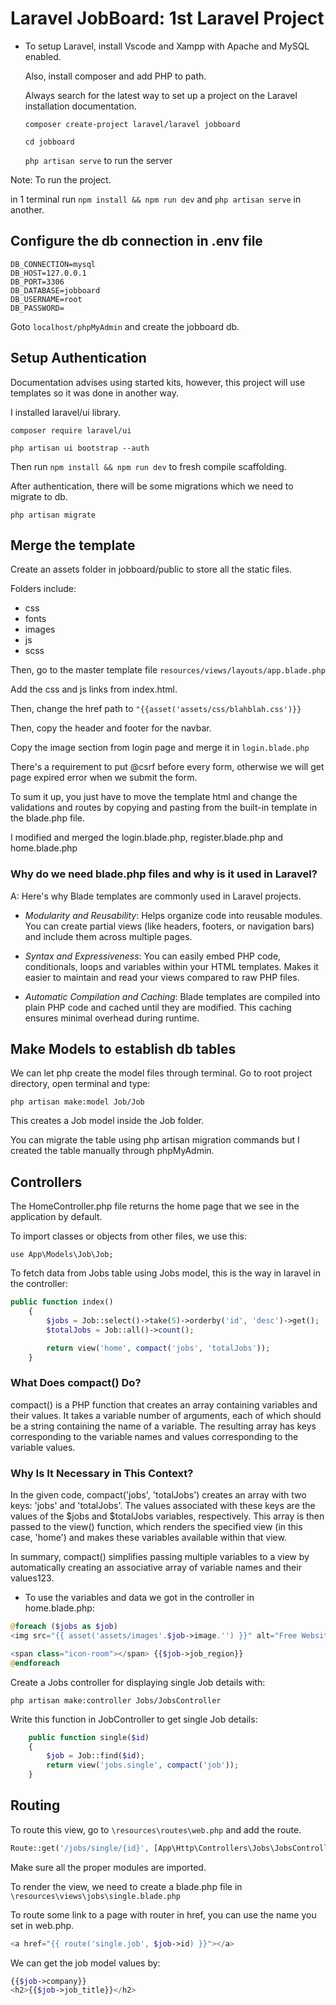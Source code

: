 # Laravel JobBoard: 1st Laravel Project

- To setup Laravel, install Vscode and Xampp with Apache and MySQL enabled.

  Also, install composer and add PHP to path.

  Always search for the latest way to set up a project on the Laravel installation documentation.

  `composer create-project laravel/laravel jobboard`

  `cd jobboard`

  `php artisan serve` to run the server

Note: To run the project.

in 1 terminal run `npm install && npm run dev` and `php artisan serve` in another.

## Configure the db connection in .env file

```env
DB_CONNECTION=mysql
DB_HOST=127.0.0.1
DB_PORT=3306
DB_DATABASE=jobboard
DB_USERNAME=root
DB_PASSWORD=
```

Goto `localhost/phpMyAdmin` and create the jobboard db.

## Setup Authentication

Documentation advises using started kits, however, this project will use templates so it was done in another way.

I installed laravel/ui library.

`composer require laravel/ui`

`php artisan ui bootstrap --auth`

Then run `npm install && npm run dev` to fresh compile scaffolding.

After authentication, there will be some migrations which we need to migrate to db.

`php artisan migrate`

## Merge the template

Create an assets folder in jobboard/public to store all the static files.

Folders include:

- css
- fonts
- images
- js
- scss

Then, go to the master template file `resources/views/layouts/app.blade.php`

Add the css and js links from index.html.

Then, change the href path to `"{{asset('assets/css/blahblah.css')}}`

Then, copy the header and footer for the navbar.

Copy the image section from login page and merge it in `login.blade.php`

There's a requirement to put @csrf before every form, otherwise we will get page expired error when we submit the form.

To sum it up, you just have to move the template html and change the validations and routes by copying and pasting from the built-in template in the blade.php file.

I modified and merged the login.blade.php, register.blade.php and home.blade.php

### Why do we need blade.php files and why is it used in Laravel?

A: Here's why Blade templates are commonly used in Laravel projects.

- _Modularity and Reusability_: Helps organize code into reusable modules. You can create partial views (like headers, footers, or navigation bars) and include them across multiple pages.

- _Syntax and Expressiveness_: You can easily embed PHP code, conditionals, loops and variables within your HTML templates. Makes it easier to maintain and read your views compared to raw PHP files.

- _Automatic Compilation and Caching_: Blade templates are compiled into plain PHP code and cached until they are modified. This caching ensures minimal overhead during runtime.

## Make Models to establish db tables

We can let php create the model files through terminal. Go to root project directory, open terminal and type:

`php artisan make:model Job/Job`

This creates a Job model inside the Job folder.

You can migrate the table using php artisan migration commands but I created the table manually through phpMyAdmin.

## Controllers

The HomeController.php file returns the home page that we see in the application by default.

To import classes or objects from other files, we use this:

`use App\Models\Job\Job;`

To fetch data from Jobs table using Jobs model, this is the way in laravel in the controller:

```php
public function index()
    {
        $jobs = Job::select()->take(5)->orderby('id', 'desc')->get();
        $totalJobs = Job::all()->count();

        return view('home', compact('jobs', 'totalJobs'));
    }
```

### What Does compact() Do?

compact() is a PHP function that creates an array containing variables and their values.
It takes a variable number of arguments, each of which should be a string containing the name of a variable.
The resulting array has keys corresponding to the variable names and values corresponding to the variable values.

### Why Is It Necessary in This Context?

In the given code, compact('jobs', 'totalJobs') creates an array with two keys: 'jobs' and 'totalJobs'.
The values associated with these keys are the values of the $jobs and $totalJobs variables, respectively.
This array is then passed to the view() function, which renders the specified view (in this case, 'home') and makes these variables available within that view.

In summary, compact() simplifies passing multiple variables to a view by automatically creating an associative array of variable names and their values123.

- To use the variables and data we got in the controller in home.blade.php:

```php
@foreach ($jobs as $job)
<img src="{{ asset('assets/images'.$job->image.'') }}" alt="Free Website Template by Free-Template.co" class="img-fluid">

<span class="icon-room"></span> {{$job->job_region}}
@endforeach
```

Create a Jobs controller for displaying single Job details with:

`php artisan make:controller Jobs/JobsController`

Write this function in JobController to get single Job details:

```php
    public function single($id)
    {
        $job = Job::find($id);
        return view('jobs.single', compact('job'));
    }
```

## Routing

To route this view, go to `\resources\routes\web.php` and add the route.

```php
Route::get('/jobs/single/{id}', [App\Http\Controllers\Jobs\JobsController::class, 'single'])->name('single.job');
```

Make sure all the proper modules are imported.

To render the view, we need to create a blade.php file in `\resources\views\jobs\single.blade.php`

To route some link to a page with router in href, you can use the name you set in web.php.

```php
<a href="{{ route('single.job', $job->id) }}"></a>
```

We can get the job model values by:

```php
{{$job->company}}
<h2>{{$job->job_title}}</h2>
```
